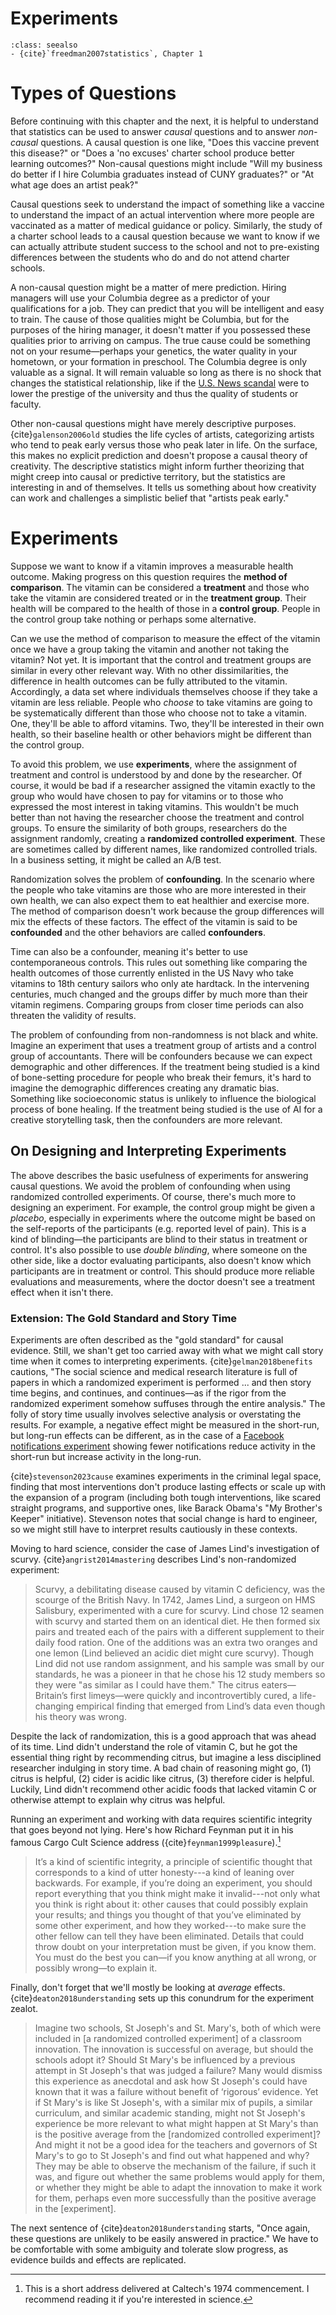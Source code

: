 # Experiments

```{admonition} Important Readings
:class: seealso
- {cite}`freedman2007statistics`, Chapter 1
```

# Types of Questions

Before continuing with this chapter and the next, it is helpful to understand that statistics can be used to answer *causal* questions and to answer *non-causal* questions. A causal question is one like, "Does this vaccine prevent this disease?" or "Does a 'no excuses' charter school produce better learning outcomes?" Non-causal questions might include "Will my business do better if I hire Columbia graduates instead of CUNY graduates?" or "At what age does an artist peak?"

Causal questions seek to understand the impact of something like a vaccine to understand the impact of an actual intervention where more people are vaccinated as a matter of medical guidance or policy. Similarly, the study of a charter school leads to a causal question because we want to know if we can actually attribute student success to the school and not to pre-existing differences between the students who do and do not attend charter schools.

A non-causal question might be a matter of mere prediction. Hiring managers will use your Columbia degree as a predictor of your qualifications for a job. They can predict that you will be intelligent and easy to train. The cause of those qualities might be Columbia, but for the purposes of the hiring manager, it doesn't matter if you possessed these qualities prior to arriving on campus. The true cause could be something not on your resume—perhaps your genetics, the water quality in your hometown, or your formation in preschool. The Columbia degree is only valuable as a signal. It will remain valuable so long as there is no shock that changes the statistical relationship, like if the [U.S. News scandal](https://www.nytimes.com/2022/03/17/us/columbia-university-rank.html) were to lower the prestige of the university and thus the quality of students or faculty.

Other non-causal questions might have merely descriptive purposes. {cite}`galenson2006old` studies the life cycles of artists, categorizing artists who tend to peak early versus those who peak later in life. On the surface, this makes no explicit prediction and doesn't propose a causal theory of creativity. The descriptive statistics might inform further theorizing that might creep into causal or predictive territory, but the statistics are interesting in and of themselves. It tells us something about how creativity can work and challenges a simplistic belief that "artists peak early."

# Experiments

Suppose we want to know if a vitamin improves a measurable health outcome. Making progress on this question requires the **method of comparison**. The vitamin can be considered a **treatment** and those who take the vitamin are considered treated or in the **treatment group**. Their health will be compared to the health of those in a **control group**. People in the control group take nothing or perhaps some alternative.

Can we use the method of comparison to measure the effect of the vitamin once we have a group taking the vitamin and another not taking the vitamin? Not yet. It is important that the control and treatment groups are similar in every other relevant way. With no other dissimilarities, the difference in health outcomes can be fully attributed to the vitamin. Accordingly, a data set where individuals themselves choose if they take a vitamin are less reliable. People who *choose* to take vitamins are going to be systematically different than those who choose not to take a vitamin. One, they'll be able to afford vitamins. Two, they'll be interested in their own health, so their baseline health or other behaviors might be different than the control group.

To avoid this problem, we use **experiments**, where the assignment of treatment and control is understood by and done by the researcher. Of course, it would be bad if a researcher assigned the vitamin exactly to the group who would have chosen to pay for vitamins or to those who expressed the most interest in taking vitamins. This wouldn't be much better than not having the researcher choose the treatment and control groups. To ensure the similarity of both groups, researchers do the assignment randomly, creating a **randomized controlled experiment**. These are sometimes called by different names, like randomized controlled trials. In a business setting, it might be called an A/B test.

Randomization solves the problem of **confounding**. In the scenario where the people who take vitamins are those who are more interested in their own health, we can also expect them to eat healthier and exercise more. The method of comparison doesn't work because the group differences will mix the effects of these factors. The effect of the vitamin is said to be **confounded** and the other behaviors are called **confounders**.

Time can also be a confounder, meaning it's better to use contemporaneous controls. This rules out something like comparing the health outcomes of those currently enlisted in the US Navy who take vitamins to 18th century sailors who only ate hardtack. In the intervening centuries, much changed and the groups differ by much more than their vitamin regimens. Comparing groups from closer time periods can also threaten the validity of results.

The problem of confounding from non-randomness is not black and white. Imagine an experiment that uses a treatment group of artists and a control group of accountants. There will be confounders because we can expect demographic and other differences. If the treatment being studied is a kind of bone-setting procedure for people who break their femurs, it's hard to imagine the demographic differences creating any dramatic bias. Something like socioeconomic status is unlikely to influence the biological process of bone healing. If the treatment being studied is the use of AI for a creative storytelling task, then the confounders are more relevant.

## On Designing and Interpreting Experiments

The above describes the basic usefulness of experiments for answering causal questions. We avoid the problem of confounding when using randomized controlled experiments. Of course, there's much more to designing an experiment. For example, the control group might be given a *placebo*, especially in experiments where the outcome might be based on the self-reports of the participants (e.g. reported level of pain). This is a kind of blinding—the participants are blind to their status in treatment or control. It's also possible to use *double blinding*, where someone on the other side, like a doctor evaluating participants, also doesn't know which participants are in treatment or control. This should produce more reliable evaluations and measurements, where the doctor doesn't see a treatment effect when it isn't there.

### Extension: The Gold Standard and Story Time

Experiments are often described as the "gold standard" for causal evidence. Still, we shan't get too carried away with what we might call story time when it comes to interpreting experiments. {cite}`gelman2018benefits` cautions, "The social science and medical research literature is full of papers in which a randomized experiment is performed ... and then story time begins, and continues, and continues—as if the rigor from the randomized experiment somehow suffuses through the entire analysis." The folly of story time usually involves selective analysis or overstating the results. For example, a negative effect might be measured in the short-run, but long-run effects can be different, as in the case of a [Facebook notifications experiment](https://medium.com/@AnalyticsAtMeta/notifications-why-less-is-more-how-facebook-has-been-increasing-both-user-satisfaction-and-app-9463f7325e7d) showing fewer notifications reduce activity in the short-run but increase activity in the long-run.

{cite}`stevenson2023cause` examines experiments in the criminal legal space, finding that most interventions don't produce lasting effects or scale up with the expansion of a program (including both tough interventions, like scared straight programs, and supportive ones, like Barack Obama's "My Brother's Keeper" initiative). Stevenson notes that social change is hard to engineer, so we might still have to interpret results cautiously in these contexts.

Moving to hard science, consider the case of James Lind's investigation of scurvy. {cite}`angrist2014mastering` describes Lind's non-randomized experiment:

> Scurvy, a debilitating disease caused by vitamin C deficiency, was the scourge of the British Navy. In 1742, James Lind, a surgeon on HMS Salisbury, experimented with a cure for scurvy. Lind chose 12 seamen with scurvy and started them on an identical diet. He then formed six pairs and treated each of the pairs with a different supplement to their daily food ration. One of the additions was an extra two oranges and one lemon (Lind believed an acidic diet might cure scurvy). Though Lind did not use random assignment, and his sample was small by our standards, he was a pioneer in that he chose his 12 study members so they were "as similar as I could have them." The citrus eaters—Britain’s first limeys—were quickly and incontrovertibly cured, a life-changing empirical finding that emerged from Lind’s data even though his theory was wrong.

Despite the lack of randomization, this is a good approach that was ahead of its time. Lind didn't understand the role of vitamin C, but he got the essential thing right by recommending citrus, but imagine a less disciplined researcher indulging in story time. A bad chain of reasoning might go, (1) citrus is helpful, (2) cider is acidic like citrus, (3) therefore cider is helpful. Luckily, Lind didn't recommend other acidic foods that lacked vitamin C or otherwise attempt to explain why citrus was helpful.

Running an experiment and working with data requires scientific integrity that goes beyond not lying. Here's how Richard Feynman put it in his famous Cargo Cult Science address ({cite}`feynman1999pleasure`).[^1]

[^1]: This is a short address delivered at Caltech's 1974 commencement. I recommend reading it if you're interested in science.

> It’s a kind of scientific integrity, a principle of scientific thought that corresponds to a kind of utter honesty---a kind of leaning over backwards. For example, if you’re doing an experiment, you should report everything that you think might make it invalid---not only what you think is right about it: other causes that could possibly explain your results; and things you thought of that you’ve eliminated by some other experiment, and how they worked---to make sure the other fellow can tell they have been eliminated. Details that could throw doubt on your interpretation must be given, if you know them. You must do the best you can—if you know anything at all wrong, or possibly wrong—to explain it.

Finally, don't forget that we'll mostly be looking at *average* effects. {cite}`deaton2018understanding` sets up this conundrum for the experiment zealot.

> Imagine two schools, St Joseph's and St. Mary's, both of which were included in [a randomized controlled experiment] of a classroom innovation. The innovation is successful on average, but should the schools adopt it? Should St Mary's be influenced by a previous attempt in St Joseph's that was judged a failure? Many would dismiss this experience as anecdotal and ask how St Joseph's could have known that it was a failure without benefit of ‘rigorous’ evidence. Yet if St Mary's is like St Joseph's, with a similar mix of pupils, a similar curriculum, and similar academic standing, might not St Joseph's experience be more relevant to what might happen at St Mary's than is the positive average from the [randomized controlled experiment]? And might it not be a good idea for the teachers and governors of St Mary's to go to St Joseph's and find out what happened and why? They may be able to observe the mechanism of the failure, if such it was, and figure out whether the same problems would apply for them, or whether they might be able to adapt the innovation to make it work for them, perhaps even more successfully than the positive average in the [experiment].

The next sentence of {cite}`deaton2018understanding` starts, "Once again, these questions are unlikely to be easily answered in practice." We have to be comfortable with some ambiguity and tolerate slow progress, as evidence builds and effects are replicated.
